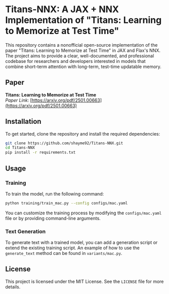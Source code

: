 # Titans-NNX: A JAX + NNX Implementation of "Titans: Learning to Memorize at Test Time"

This repository contains a nonofficial open-source implementation of the paper "Titans: Learning to Memorize at Test Time" in JAX and Flax's NNX. The project aims to provide a clear, well-documented, and professional codebase for researchers and developers interested in models that combine short-term attention with long-term, test-time updatable memory.

## Paper

**Titans: Learning to Memorize at Test Time**  
*Paper Link*: [https://arxiv.org/pdf/2501.00663](https://arxiv.org/pdf/2501.00663)

## Installation

To get started, clone the repository and install the required dependencies:

```bash
git clone https://github.com/shayme92/Titans-NNX.git
cd Titans-NNX
pip install -r requirements.txt
```

## Usage

### Training

To train the model, run the following command:

```bash
python training/train_mac.py --config configs/mac.yaml
```

You can customize the training process by modifying the `configs/mac.yaml` file or by providing command-line arguments.

### Text Generation

To generate text with a trained model, you can add a generation script or extend the existing training script. An example of how to use the `generate_text` method can be found in `variants/mac.py`.

## License

This project is licensed under the MIT License. See the `LICENSE` file for more details.
